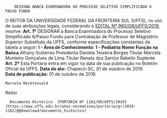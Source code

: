         DESIGNA BANCA EXAMINADORA DO PROCESSO SELETIVO SIMPLIFICADO 6 PASSO FUNDO  

 O REITOR DA UNIVERSIDADE FEDERAL DA FRONTEIRA SUL (UFFS), no uso de suas atribuições legais, considerando o [EDITAL Nº 960/GR/UFFS/2019](https://www.uffs.edu.br/atos-normativos/edital/gr/2019-0960), resolve:   **Art. 1º**  DESIGNAR a Banca Examinadora do Processo Seletivo Simplificado 6/Passo Fundo para Contratação de Professor de Magistério Superior Substituto da UFFS, conforme especificações constantes da tabela a seguir: **I - Área de Conhecimento: 1 - Pediatria**     **Nome**   **Função na Banca**     Athany Gutierres   Presidenta     Daniela Teixeira Borges   Titular     Marcela Monteiro Gonçalves de Lima   Titular     Renata dos Santos Rabello   Suplente       **Art. 2º**  Esta Portaria entra em vigor na data de sua publicação no Boletim Oficial da UFFS.        **Data do ato:** Chapecó-SC, 01 de outubro de 2019.   
 **Data de publicação:**  01 de outubro de 2019. 

    Marcelo Recktenvald   
 Reitor 

      Documento Histórico  [PORTARIA Nº 1162/GR/UFFS/2019](https://www.uffs.edu.br/atos-normativos/portaria/gr/2019-1162/@@download/documento_historico)     
      